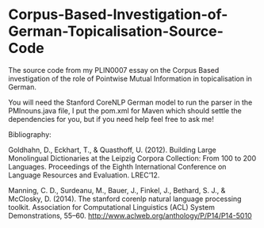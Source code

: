 # Corpus-Based-Investigation-of-German-Topicalisation-Source-Code
The source code from my PLIN0007 essay on the Corpus Based investigation of the role of Pointwise Mutual Information in topicalisation in German.

You will need the Stanford CoreNLP German model to run the parser in the PMInouns.java file, I put the pom.xml for Maven which should settle the dependencies for you, but if you need help feel free to ask me!

Bibliography: 

Goldhahn, D., Eckhart, T., & Quasthoff, U. (2012). Building Large Monolingual Dictionaries at the Leipzig Corpora Collection: From 100 to 200 Languages. Proceedings of the Eighth International Conference on Language Resources and Evaluation. LREC’12.

Manning, C. D., Surdeanu, M., Bauer, J., Finkel, J., Bethard, S. J., & McClosky, D. (2014). The stanford corenlp natural language processing toolkit. Association for Computational Linguistics (ACL) System Demonstrations, 55–60. http://www.aclweb.org/anthology/P/P14/P14-5010
